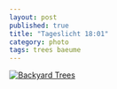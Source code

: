 ```yaml
---
layout: post
published: true
title: "Tageslicht 18:01"
category: photo
tags: trees baeume
---
```


[![Backyard Trees](http://40.media.tumblr.com/4c72291ea2a18c360851fed8a720bea1/tumblr_nkm03pJLSJ1rive1ro1_500.jpg)](http://dr3wh0.tumblr.com/post/112555023124/tageslicht-18-01 "View on Tumblr")